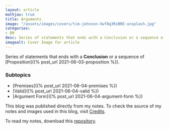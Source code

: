 ```yaml
---
layout: article
mathjax: true
title: Arguments
image: "/assets/images/covers/tim-johnson-Vwf8q3RzBRE-unsplash.jpg"
categories:
- DM
desc: Series of statements that ends with a Conclusion or a sequence of Proposition. 
imagealt: Cover Image for article
---
```


Series of statements that ends with a <b>Conclusion</b> or a sequence of [Proposition]({% post_url 2021-06-03-proposition %}).

### Subtopics
- [Premises]({% post_url 2021-06-04-premises %})
- [Valid]({% post_url 2021-06-04-valid %})
- [Argument Form]({% post_url 2021-06-04-argument-form %})

This blog was published directly from my notes.
To check the source of my notes and images used in this blog, visit <a href="/credits.html" target="_blank">Credits</a>.

To read my notes, download this <a href="https://github.com/bovem/CS" target="blank">repository</a>.